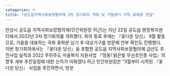 ```yaml
---
categories: h
title: "공도읍지역사회보장협의체 3차 정기회의 개최 및 가을향기 가득 꽃화분 전달"
---
```

안성시 공도읍 지역사회보장협의체(민간위원장 허근)는 지난 22일 공도읍 행정복지센터에서 2022년 3차 정기회의를 개최했다. 회의 종료 후에는 『꽃다운 당신』 9월 활동으로, 가을을 대표하는 국화 꽃화분 심기 후 대상가구를 방문해 안부 확인도 진행했다. 이번 정기회의에서는 『꽃다운 당신』을 포함한 공도읍 지역사회보장협의체 금년도 추진사업 실적과 2022 주민주도 마을복지 지원사업 『띵동! 밝은빛 무선초인종 사업』의 향후 세부 추진일정에 대한 논의가 이뤄졌다.허근 민간위원장은 “3월부터 시작된 『꽃다운 당신』 사업을 추진하면서, 방문
